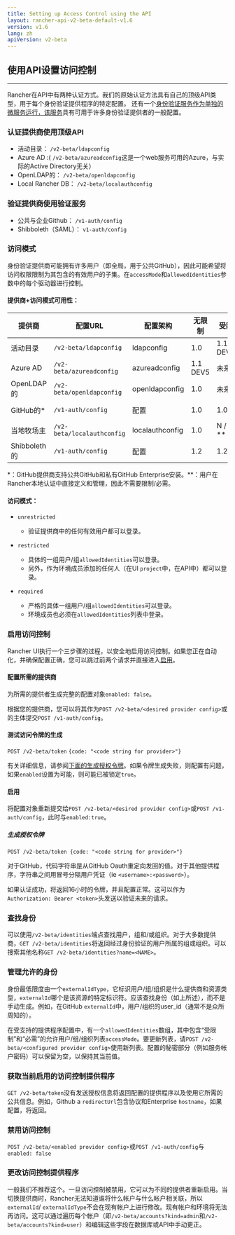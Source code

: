 ```yaml
---
title: Setting up Access Control using the API
layout: rancher-api-v2-beta-default-v1.6
version: v1.6
lang: zh
apiVersion: v2-beta
---
```


## 使用API设置访问控制

------

Rancher在API中有两种认证方式。我们的原始认证方法具有自己的顶级API类型，用于每个身份验证提供程序的特定配置。
还有一个[身份验证服务作为单独的微服务运行，该服务](https://github.com/rancher/rancher-auth-service/wiki)具有可用于许多身份验证提供者的一般配置。

### 认证提供商使用顶级API

- 活动目录： `/v2-beta/ldapconfig`
- Azure AD :( `/v2-beta/azureadconfig`这是一个web服务可用的Azure，与实际的Active Directory无关）
- OpenLDAP的： `/v2-beta/openldapconfig`
- Local Rancher DB： `/v2-beta/localauthconfig`

### 验证提供商使用验证服务

- 公共与企业Github： `/v1-auth/config`
- Shibboleth（SAML）： `v1-auth/config`

### 访问模式

身份验证提供商可能拥有许多用户（即全局，用于公共GitHub），因此可能希望将访问权限限制为其包含的有效用户的子集。在`accessMode`和`allowedIdentities`参数中的每个驱动器进行控制。

#### 提供商+访问模式可用性：

| 提供商         | 配置URL                      | 配置架构            | 无限制      | 受限       | 需要       |
| ----------- | -------------------------- | --------------- | -------- | -------- | -------- |
| 活动目录        | `/v2-beta/ldapconfig`      | ldapconfig      | 1.0      | 1.1 DEV5 | 1.1 DEV5 |
| Azure AD    | `/v2-beta/azureadconfig`   | azureadconfig   | 1.1 DEV5 | 未来       | 未来       |
| OpenLDAP的   | `/v2-beta/openldapconfig`  | openldapconfig  | 1.0      | 未来       | 未来       |
| GitHub的*    | `/v1-auth/config`          | 配置              | 1.0      | 1.0      | 1.1 DEV5 |
| 当地牧场主       | `/v2-beta/localauthconfig` | localauthconfig | 1.0      | N / A ** | N / A ** |
| Shibboleth的 | `/v1-auth/config`          | 配置              | 1.2      | 1.2      | 1.2      |

*：GitHub提供商支持公共GitHub和私有GitHub Enterprise安装。**：用户在Rancher本地认证中直接定义和管理，因此不需要限制/必需。

#### 访问模式：

- ```
  unrestricted
  ```

  - 验证提供商中的任何有效用户都可以登录。

- ```
  restricted
  ```

  - 具体的一组用户/组`allowedIdentities`可以登录。
  - 另外，作为环境成员添加的任何人（在UI `project`中，在API中）都可以登录。

- ```
  required
  ```

  - 严格的具体一组用户/组`allowedIdentities`可以登录。
  - 环境成员也必须在`allowedIdentities`列表中登录。

### 启用访问控制

Rancher UI执行一个三步骤的过程，以安全地启用访问控制。如果您正在自动化，并确保配置正确，您可以跳过前两个请求并直接进入[启用](https://github.com/rancher/rancher.github.io/blob/master/rancher/v1.6/en/api/v2-beta/access-control/index.md#enabling)。

#### 配置所需的提供商

为所需的提供者生成完整的配置对象`enabled: false`。

根据您的提供商，您可以将其作为`POST /v2-beta/<desired provider config>`或的主体提交`POST /v1-auth/config`。

#### 测试访问令牌的生成

`POST /v2-beta/token` `{code: "<code string for provider>"}`

有关详细信息，请参阅[下面的生成授权令牌](https://github.com/rancher/rancher.github.io/blob/master/rancher/v1.6/en/api/v2-beta/access-control/index.md#generating-an-auth-token)。如果令牌生成失败，则配置有问题，如果`enabled`设置为可能，则可能已被锁定`true`。

#### 启用

将配置对象重新提交给`POST /v2-beta/<desired provider config>`或`POST /v1-auth/config`，此时与`enabled:true`。

##### 生成授权令牌

`POST /v2-beta/token {code: "<code string for provider>"}`

对于GitHub，代码字符串是从GitHub Oauth重定向发回的值。对于其他提供程序，字符串之间用冒号分隔用户凭证（ie `<username>:<password>`）。

如果认证成功，将返回16小时的令牌，并且配置正常。这可以作为`Authorization: Bearer <token>`头发送以验证未来的请求。

### 查找身份

可以使用`/v2-beta/identities`端点查找用户，组和/或组织。对于大多数提供商，`GET /v2-beta/identities`将返回经过身份验证的用户所属的组或组织。可以搜索其他名称`GET /v2-beta/identities?name=<NAME>`。

### 管理允许的身份

身份最低限度由一个`externalIdType`，它标识用户/组/组织是什么提供商和资源类型，`externalId`哪个是该资源的特定标识符。应该查找身份（如上所述），而不是手动生成。例如，在GitHub `externalId`中，用户/组织的user_id（通常不是众所周知的）。

在受支持的提供程序配置中，有一个`allowedIdentities`数组，其中包含“受限制”和“必需”的允许用户/组/组织列表`accessMode`。要更新列表，请`POST /v2-beta/<configured provider config>`使用新列表。配置的秘密部分（例如服务帐户密码）可以保留为空，以保持其当前值。

### 获取当前启用的访问控制提供程序

`GET /v2-beta/token`没有发送授权信息将返回配置的提供程序以及使用它所需的公共信息。例如，Github a `redirectUrl`包含协议和Enterprise `hostname`，如果配置，将返回。

### 禁用访问控制

`POST /v2-beta/<enabled provider config>`或`POST /v1-auth/config`与`enabled: false`

### 更改访问控制提供程序

一般我们不推荐这个。一旦访问控制被禁用，它可以为不同的提供者重新启用。当切换提供商时，Rancher无法知道谁将什么帐户与什么帐户相关联，所以`externalId`/ `externalIdType`不会在现有帐户上进行修改。现有帐户和环境将无法再访问。这可以通过遍历每个帐户（即`/v2-beta/accounts?kind=admin`和`/v2-beta/accounts?kind=user`）和编辑这些字段在数据库或API中手动更正。
